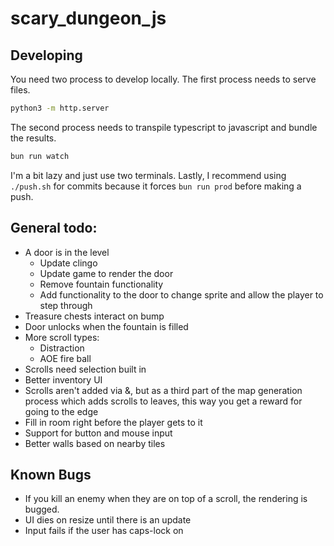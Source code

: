 # scary_dungeon_js

## Developing

You need two process to develop locally. The first process needs to serve files. 

```bash
python3 -m http.server
```

The second process needs to transpile typescript to javascript and bundle the results.

```bash
bun run watch
```

I'm a bit lazy and just use two terminals. Lastly, I recommend using `./push.sh` for commits because it forces `bun run prod` before making a push.

## General todo:
- A door is in the level
    - Update clingo
    - Update game to render the door
    - Remove fountain functionality
    - Add functionality to the door to change sprite and allow the player to step through
- Treasure chests interact on bump
- Door unlocks when the fountain is filled
- More scroll types:
    - Distraction
    - AOE fire ball
- Scrolls need selection built in
- Better inventory UI
- Scrolls aren't added via &, but as a third part of the map generation process which adds scrolls to leaves, this way you get a reward for going to the edge
- Fill in room right before the player gets to it
- Support for button and mouse input
- Better walls based on nearby tiles

## Known Bugs
- If you kill an enemy when they are on top of a scroll, the rendering is bugged.
- UI dies on resize until there is an update
- Input fails if the user has caps-lock on

